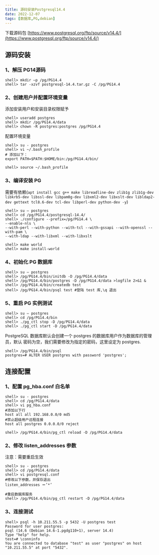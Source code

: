 ```yaml
---
title: 源码安装Postgresql14.4
date: 2022-12-07
tags: [数据库,PG,debian]
---
```


下载源码包 [https://www.postgresql.org/ftp/source/v14.4/](https://www.postgresql.org/ftp/source/v14.4/)

## 源码安装

### 1、解压 PG14源码

```
shell> mkdir –p /pg/PG14.4
shell> tar -xzvf postgresql-14.4.tar.gz -C /pg/PG14.4
```

### 2、创建用户并配置环境变量

添加安装用户和安装目录权限赋予

```
shell> useradd postgres
shell> mkdir /pg/PG14.4/data
shell> chown -R postgres:postgres /pg/PG14.4
```

配置环境变量

```
shell> su - postgres
shell> vi ~/.bash_profile
# 添加以下：
export PATH=$PATH:$HOME/bin:/pg/PG14.4/bin/

shell> source ~/.bash_profile
```

### 3、编译安装 PG

<!--more-->

需要有依赖(`apt install gcc g++ make libreadline-dev zlib1g zlib1g-dev libkrb5-dev libssl-dev libpam0g-dev libxml2-dev libxslt-dev libldap2-dev gettext tcl8.6-dev tcl-dev libperl-dev python-dev -y`)

```
shell> su – postgres
shell> cd /pg/PG14.4/postgresql-14.4/
shell> ./configure --prefix=/pg/PG14.4 \
--enable-nls \
--with-perl --with-python --with-tcl --with-gssapi --with-openssl --with-pam \
--with-ldap --with-libxml --with-libxslt

shell> make world
shell> make install-world
```

### 4、初始化 PG 数据库

```
shell> su – postgres
shell> /pg/PG14.4/bin/initdb -D /pg/PG14.4/data
shell> /pg/PG14.4/bin/postgres -D /pg/PG14.4/data >logfile 2>&1 &
shell> /pg/PG14.4/bin/createdb test
shell> /pg/PG14.4/bin/psql test #登陆 test 库,\q 退出
```

### 5、重启 PG 实例测试

```
shell> su – postgres 
shell> cd /pg/PG14.4/bin
shell> ./pg_ctl stop -D /pg/PG14.4/data
shell> ./pg_ctl start -D /pg/PG14.4/data
```

PostgreSQL 数据库默认会创建一个 postgres 的数据库用户作为数据库的管理员，默认
密码为空，我们需要修改为指定的密码，这里设定为 postgres.

```
shell> /pg/PG14.4/bin/psql
postgres=# ALTER USER postgres with password 'postgres';
```



## 连接配置

### 1、配置 pg_hba.conf 白名单

```
shell> su - postgres
shell> cd /pg/PG14.4/data
shell> vi pg_hba.conf
#添加以下行
host all all 192.168.0.0/0 md5
#禁止超级用户远程连接
host all postgres 0.0.0.0/0 reject

shell> /pg/PG14.4/bin/pg_ctl reload -D /pg/PG14.4/data
```

### 2、修改 listen_addresses 参数

注意：需要重启生效	

```
shell> su - postgres
shell> cd /pg/PG14.4/data
shell> vi postgresql.conf
#修改以下参数，并保存退出
listen_addresses ＝’*’

#重启数据库服务
shell> /pg/PG14.4/bin/pg_ctl restart -D /pg/PG14.4/data
```

### 3、连接测试

```
shell> psql -h 10.211.55.5 -p 5432 -U postgres test
Password for user postgres: 
psql (14.6 (Debian 14.6-1.pgdg110+1), server 14.4)
Type "help" for help.
test=# \conninfo
You are connected to database "test" as user "postgres" on host "10.211.55.5" at port "5432".
```

